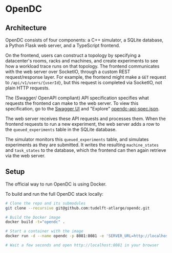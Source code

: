 # OpenDC

## Architecture

OpenDC consists of four components: a C++ simulator, a SQLite database, a Python Flask web server, and a TypeScript frontend.

On the frontend, users can construct a topology by specifying a datacenter's rooms, racks and machines, and create experiments to see how a workload trace runs on that topology. The frontend communicates with the web server over SocketIO, through a custom REST request/response layer. For example, the frontend might make a `GET` request to `/api/v1/users/{userId}`, but this request is completed via SocketIO, not plain HTTP requests.

The (Swagger/ OpenAPI compliant) API specification specifies what requests the frontend can make to the web server. To view this specification, go to the [Swagger UI](http://petstore.swagger.io/) and "Explore" [opendc-api-spec.json](https://raw.githubusercontent.com/tudelft-atlarge/opendc/master/opendc-api-spec.json).

The web server receives these API requests and processes them. When the frontend requests to run a new experiment, the web server adds a row to the `queued_experiments` table in the SQLite database.

The simulator monitors this `queued_experiments` table, and simulates experiments as they are submitted. It writes the resulting `machine_states` and `task_states` to the database, which the frontend can then again retrieve via the web server.

## Setup

The official way to run OpenDC is using Docker.

To build and run the full OpenDC stack locally:

```bash
# Clone the repo and its submodules
git clone --recursive git@github.com:tudelft-atlarge/opendc.git

# Build the Docker image
docker build -t="opendc" .

# Start a container with the image
docker run -d --name opendc -p 8081:8081 -e 'SERVER_URL=http://localhost:8081' -e 'OAUTH_CLIENT_ID=your-google-oauth-client-id' -e 'OAUTH_CLIENT_SECRET=your-google-oauth-secret' opendc

# Wait a few seconds and open http://localhost:8081 in your browser
```


